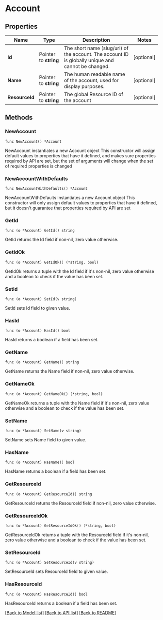 # Account

## Properties

Name | Type | Description | Notes
------------ | ------------- | ------------- | -------------
**Id** | Pointer to **string** | The short name (slug/url) of the account. The account ID is globally unique and cannot be changed. | [optional] 
**Name** | Pointer to **string** | The human readable name of the account, used for display purposes. | [optional] 
**ResourceId** | Pointer to **string** | The global Resource ID of the account | [optional] 

## Methods

### NewAccount

`func NewAccount() *Account`

NewAccount instantiates a new Account object
This constructor will assign default values to properties that have it defined,
and makes sure properties required by API are set, but the set of arguments
will change when the set of required properties is changed

### NewAccountWithDefaults

`func NewAccountWithDefaults() *Account`

NewAccountWithDefaults instantiates a new Account object
This constructor will only assign default values to properties that have it defined,
but it doesn't guarantee that properties required by API are set

### GetId

`func (o *Account) GetId() string`

GetId returns the Id field if non-nil, zero value otherwise.

### GetIdOk

`func (o *Account) GetIdOk() (*string, bool)`

GetIdOk returns a tuple with the Id field if it's non-nil, zero value otherwise
and a boolean to check if the value has been set.

### SetId

`func (o *Account) SetId(v string)`

SetId sets Id field to given value.

### HasId

`func (o *Account) HasId() bool`

HasId returns a boolean if a field has been set.

### GetName

`func (o *Account) GetName() string`

GetName returns the Name field if non-nil, zero value otherwise.

### GetNameOk

`func (o *Account) GetNameOk() (*string, bool)`

GetNameOk returns a tuple with the Name field if it's non-nil, zero value otherwise
and a boolean to check if the value has been set.

### SetName

`func (o *Account) SetName(v string)`

SetName sets Name field to given value.

### HasName

`func (o *Account) HasName() bool`

HasName returns a boolean if a field has been set.

### GetResourceId

`func (o *Account) GetResourceId() string`

GetResourceId returns the ResourceId field if non-nil, zero value otherwise.

### GetResourceIdOk

`func (o *Account) GetResourceIdOk() (*string, bool)`

GetResourceIdOk returns a tuple with the ResourceId field if it's non-nil, zero value otherwise
and a boolean to check if the value has been set.

### SetResourceId

`func (o *Account) SetResourceId(v string)`

SetResourceId sets ResourceId field to given value.

### HasResourceId

`func (o *Account) HasResourceId() bool`

HasResourceId returns a boolean if a field has been set.


[[Back to Model list]](../README.md#documentation-for-models) [[Back to API list]](../README.md#documentation-for-api-endpoints) [[Back to README]](../README.md)


